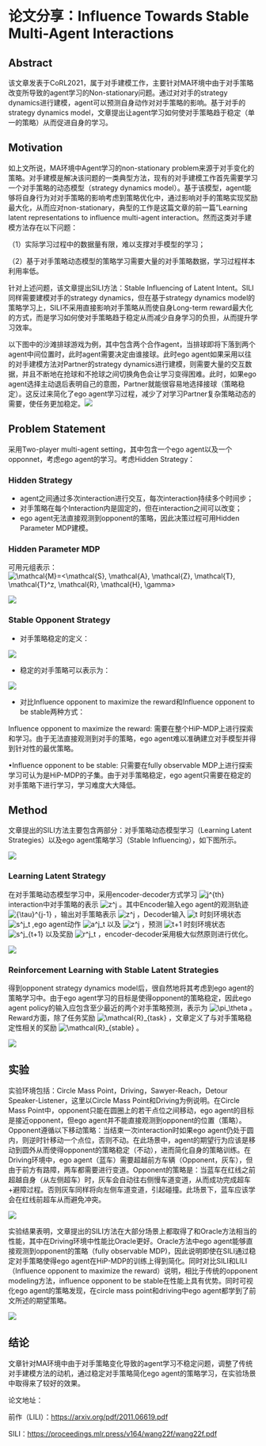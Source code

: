 # 论文分享：Influence Towards Stable Multi-Agent Interactions

## Abstract

该文章发表于CoRL2021，属于对手建模工作，主要针对MA环境中由于对手策略改变所导致的agent学习的Non-stationary问题。通过对对手的strategy dynamics进行建模，agent可以预测自身动作对对手策略的影响。基于对手的strategy dynamics model，文章提出让agent学习如何使对手策略趋于稳定（单一的策略）从而促进自身的学习。

## Motivation

如上文所说，MA环境中Agent学习的non-stationary problem来源于对手变化的策略。对手建模是解决该问题的一类典型方法，现有的对手建模工作首先需要学习一个对手策略的动态模型（strategy dynamics model）。基于该模型，agent能够将自身行为对对手策略的影响考虑到策略优化中，通过影响对手的策略实现奖励最大化，从而应对non-stationary，典型的工作是这篇文章的前一篇”Learning latent representations to influence multi-agent interaction。然而这类对手建模方法存在以下问题：

（1）实际学习过程中的数据量有限，难以支撑对手模型的学习；

（2）基于对手策略动态模型的策略学习需要大量的对手策略数据，学习过程样本利用率低。

针对上述问题，该文章提出SILI方法：Stable Influencing of Latent Intent。SILI同样需要建模对手的strategy dynamics，但在基于strategy dynamics model的策略学习上，SILI不采用直接影响对手策略从而使自身Long-term reward最大化的方式，而是学习如何使对手策略趋于稳定从而减少自身学习的负担，从而提升学习效率。

以下图中的沙滩排球游戏为例，其中包含两个合作agent，当排球即将下落到两个agent中间位置时，此时agent需要决定由谁接球。此时ego agent如果采用以往的对手建模方法对Partner的strategy dynamics进行建模，则需要大量的交互数据，并且不断地在抢球和不抢球之间切换角色会让学习变得困难。此时，如果ego agent选择主动退后表明自己的意图，Partner就能很容易地选择接球（策略稳定）。这反过来简化了ego agent学习过程，减少了对学习Partner复杂策略动态的需要，使任务更加稳定。![](.\Pics\p1.png)

## Problem Statement

采用Two-player multi-agent setting，其中包含一个ego agent以及一个opponnet，考虑ego agent的学习。考虑Hidden Strategy：

### Hidden Strategy

* agent之间通过多次interaction进行交互，每次interaction持续多个时间步；
* 对手策略在每个Interaction内是固定的，但在interaction之间可以改变；
* ego agent无法直接观测到opponent的策略，因此决策过程可用Hidden Parameter MDP建模。

### Hidden Parameter MDP

可用元组表示： <img src="https://www.zhihu.com/equation?tex=\mathcal{M}=<\mathcal{S}, \mathcal{A}, \mathcal{Z}, \mathcal{T}, \mathcal{T}^z, \mathcal{R}, \mathcal{H}, \gamma>" alt="\mathcal{M}=<\mathcal{S}, \mathcal{A}, \mathcal{Z}, \mathcal{T}, \mathcal{T}^z, \mathcal{R}, \mathcal{H}, \gamma>" class="ee_img tr_noresize" eeimg="1"> 

![](.\Pics\p2.png)

### Stable Opponent Strategy

* 对手策略稳定的定义：

![](.\Pics\p3.png)

* 稳定的对手策略可以表示为：

![](.\Pics\p4.png)

* 对比Influence opponent to maximize the reward和Influence opponent to be stable两种方式：

Influence opponent to maximize the reward: 需要在整个HiP-MDP上进行探索和学习。由于无法直接观测到对手的策略，ego agent难以准确建立对手模型并得到针对性的最优策略。

•Influence opponent to be stable: 只需要在fully observable MDP上进行探索学习可认为是HiP-MDP的子集。由于对手策略稳定，ego agent只需要在稳定的对手策略下进行学习，学习难度大大降低。

## Method

文章提出的SILI方法主要包含两部分：对手策略动态模型学习（Learning Latent Strategies）以及ego agent策略学习（Stable Influencing），如下图所示。

![](.\Pics\p5.png)

### Learning Latent Strategy

在对手策略动态模型学习中，采用encoder-decoder方式学习 <img src="https://www.zhihu.com/equation?tex=j^{th}" alt="j^{th}" class="ee_img tr_noresize" eeimg="1"> interaction中对手策略的表示 <img src="https://www.zhihu.com/equation?tex=z^j" alt="z^j" class="ee_img tr_noresize" eeimg="1"> 。其中Encoder输入ego agent的观测轨迹 <img src="https://www.zhihu.com/equation?tex={\tau}^{j-1}" alt="{\tau}^{j-1}" class="ee_img tr_noresize" eeimg="1"> ，输出对手策略表示 <img src="https://www.zhihu.com/equation?tex=z^j" alt="z^j" class="ee_img tr_noresize" eeimg="1"> ，Decoder输入 <img src="https://www.zhihu.com/equation?tex=t" alt="t" class="ee_img tr_noresize" eeimg="1"> 时刻环境状态 <img src="https://www.zhihu.com/equation?tex=s^j_t" alt="s^j_t" class="ee_img tr_noresize" eeimg="1"> ,ego agent动作 <img src="https://www.zhihu.com/equation?tex=a^j_t" alt="a^j_t" class="ee_img tr_noresize" eeimg="1"> 以及 <img src="https://www.zhihu.com/equation?tex=z^j" alt="z^j" class="ee_img tr_noresize" eeimg="1"> ，预测 <img src="https://www.zhihu.com/equation?tex=t+1" alt="t+1" class="ee_img tr_noresize" eeimg="1"> 时刻环境状态 <img src="https://www.zhihu.com/equation?tex=s^j_{t+1}" alt="s^j_{t+1}" class="ee_img tr_noresize" eeimg="1"> 以及奖励 <img src="https://www.zhihu.com/equation?tex=r^j_t" alt="r^j_t" class="ee_img tr_noresize" eeimg="1"> ，encoder-decoder采用极大似然原则进行优化。

![](.\Pics\p6.png)

### Reinforcement Learning with Stable Latent Strategies

得到opponent strategy dynamics model后，很自然地将其考虑到ego agent的策略学习中。由于ego agent学习的目标是使得opponent的策略稳定，因此ego agent policy的输入应包含至少最近的两个对手策略预测，表示为 <img src="https://www.zhihu.com/equation?tex=\pi_\theta" alt="\pi_\theta" class="ee_img tr_noresize" eeimg="1"> 。Reward方面，除了任务奖励 <img src="https://www.zhihu.com/equation?tex=\mathcal{R}_{task}" alt="\mathcal{R}_{task}" class="ee_img tr_noresize" eeimg="1"> ，文章定义了与对手策略稳定性相关的奖励 <img src="https://www.zhihu.com/equation?tex=\mathcal{R}_{stable}" alt="\mathcal{R}_{stable}" class="ee_img tr_noresize" eeimg="1"> 。

![](.\Pics\p7.png)

## 实验

实验环境包括：Circle Mass Point，Driving，Sawyer-Reach，Detour Speaker-Listener，这里以Circle Mass Point和Driving为例说明。在Circle Mass Point中，opponent只能在圆圈上的若干点位之间移动，ego agent的目标是接近opponent，但ego agent并不能直接观测到opponent的位置（策略）。Opponent遵循以下移动策略：当结束一次interaction时如果ego agent仍处于圆内，则逆时针移动一个点位，否则不动。在此场景中，agent的期望行为应该是移动到圆外从而使得opponent的策略稳定（不动），进而简化自身的策略训练。在Driving环境中，ego agent（蓝车）需要超越前方车辆（Opponent，灰车），但由于前方有路障，两车都需要进行变道。Opponent的策略是：当蓝车在红线之前超越自身（从左侧超车）时，灰车会自动往右侧慢车道变道，从而成功完成超车+避障过程。否则灰车同样将向左侧车道变道，引起碰撞。此场景下，蓝车应该学会在红线前超车从而避免冲突。

![](.\Pics\p8.png)

实验结果表明，文章提出的SILI方法在大部分场景上都取得了和Oracle方法相当的性能，其中在Driving环境中性能比Oracle更好。Oracle方法中ego agent能够直接观测到opponent的策略（fully observable MDP)，因此说明即使在SILI通过稳定对手策略使得ego agent在HiP-MDP的训练上得到简化。同时对比SILI和LILI（Influence opponent to maximize the reward）说明，相比于传统的opponent modeling方法，influence opponent to be stable在性能上具有优势。同时可视化ego agent的策略发现，在circle mass point和driving中ego agent都学到了前文所述的期望策略。

![](.\Pics\p9.png)

## 结论

文章针对MA环境中由于对手策略变化导致的agent学习不稳定问题，调整了传统对手建模方法的动机，通过稳定对手策略简化ego agent的策略学习，在实验场景中取得来了较好的效果。

论文地址：

前作（LILI）：https://arxiv.org/pdf/2011.06619.pdf

SILI：https://proceedings.mlr.press/v164/wang22f/wang22f.pdf

